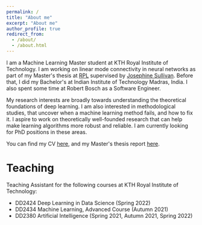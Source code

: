 ```yaml
---
permalink: /
title: "About me"
excerpt: "About me"
author_profile: true
redirect_from: 
  - /about/
  - /about.html
---
```


I am a Machine Learning Master student at KTH Royal Institute of Technology. I am working on linear mode connectivity in neural networks as part of my Master's thesis at [RPL](https://www.kth.se/is/rpl) supervised by [Josephine Sullivan](https://www.csc.kth.se/~sullivan/). Before that, I did my Bachelor's at Indian Institute of Technology Madras, India. I also spent some time at Robert Bosch as a Software Engineer.

My research interests are broadly towards understanding the theoretical foundations of deep learning. I am also interested in methodological studies, that uncover when a machine learning method fails, and how to fix it. I aspire to work on theoretically well-founded research that can help make learning algorithms more robust and reliable. I am currently looking for PhD positions in these areas.


You can find my CV [here](files\adhithyan_CV.pdf), and my Master's thesis report [here](files\Adhithyan_Kalaivanan_thesis_report_DRAFT.pdf).

Teaching
======
Teaching Assistant for the following courses at KTH Royal Institute of Technology:
  * DD2424 Deep Learning in Data Science (Spring 2022)
  * DD2434 Machine Learning, Advanced Course (Autumn 2021)
  * DD2380 Artificial Intelligence (Spring 2021, Autumn 2021, Spring 2022)